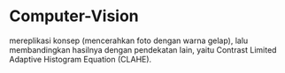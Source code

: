 # Computer-Vision
mereplikasi konsep  (mencerahkan foto dengan warna gelap), lalu membandingkan hasilnya dengan pendekatan lain, yaitu Contrast Limited Adaptive Histogram Equation (CLAHE).
